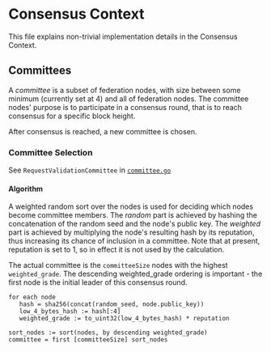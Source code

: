 # Consensus Context
This file explains non-trivial implementation details in the Consensus Context.

## Committees
A *committee* is a subset of federation nodes, with size between some minimum (currently set at 4) and all of federation nodes.
The committee nodes' purpose is to participate in a consensus round, that is to reach consensus for a specific block height.

After consensus is reached, a new committee is chosen.

### Committee Selection

See `RequestValidationCommittee` in [`committee.go`](/committee.go)

#### Algorithm
A weighted random sort over the nodes is used for deciding which nodes become committee members.
The *random* part is achieved by hashing the concatenation of the random seed and the node's public key.
The *weighted* part is achieved by multiplying the node's resulting hash by its reputation,
thus increasing its chance of inclusion in a committee.
Note that at present, reputation is set to 1, so in effect it is not used by the calculation.

The actual committee is the `committeeSize` nodes with the highest `weighted_grade`.
The descending weighted_grade ordering is important - the first node is the initial leader of this consensus round.

```
for each node
   hash = sha256(concat(random_seed, node.public_key))
   low_4_bytes_hash := hash[:4]
   weighted_grade := to_uint32(low_4_bytes_hash) * reputation

sort_nodes := sort(nodes, by descending weighted_grade)
committee = first [committeeSize] sort_nodes

```

